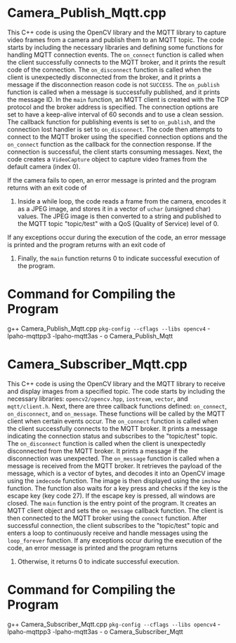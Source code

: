 # Camera_Publish_Mqtt.cpp
This C++ code is using the OpenCV library and the MQTT library to capture video frames from a camera and publish them to an MQTT topic. 
The code starts by including the necessary libraries and defining some functions for handling MQTT connection events. 
The `on_connect` function is called when the client successfully connects to the MQTT broker, and it prints the result code of the connection. 
The `on_disconnect` function is called when the client is unexpectedly disconnected from the broker, and it prints a message if the disconnection reason code is not `SUCCESS`. 
The `on_publish` function is called when a message is successfully published, and it prints the message ID. 
In the `main` function, an MQTT client is created with the TCP protocol and the broker address is specified. 
The connection options are set to have a keep-alive interval of 60 seconds and to use a clean session. 
The callback function for publishing events is set to `on_publish`, and the connection lost handler is set to `on_disconnect`. 
The code then attempts to connect to the MQTT broker using the specified connection options and the `on_connect` function as the callback for the connection response. 
If the connection is successful, the client starts consuming messages. Next, the code creates a `VideoCapture` object to capture video frames from the default camera (index 0). 

If the camera fails to open, an error message is printed and the program returns with an exit code of 

1. Inside a while loop, the code reads a frame from the camera, encodes it as a JPEG image, and stores it in a vector of `uchar` (unsigned char) values. 
The JPEG image is then converted to a string and published to the MQTT topic "topic/test" with a QoS (Quality of Service) level of 0. 

If any exceptions occur during the execution of the code, an error message is printed and the program returns with an exit code of 
1. Finally, the `main` function returns 0 to indicate successful execution of the program.

# Command for Compiling the Program
g++ Camera_Publish_Mqtt.cpp `pkg-config --cflags --libs opencv4` -lpaho-mqttpp3 -lpaho-mqtt3as - o Camera_Publish_Mqtt



# Camera_Subscriber_Mqtt.cpp
This C++ code is using the OpenCV library and the MQTT library to receive and display images from a specified topic. 
The code starts by including the necessary libraries: `opencv2/opencv.hpp`, `iostream`, `vector`, and `mqtt/client.h`. 
Next, there are three callback functions defined: `on_connect`, `on_disconnect`, and `on_message`. 
These functions will be called by the MQTT client when certain events occur. 
The `on_connect` function is called when the client successfully connects to the MQTT broker. 
It prints a message indicating the connection status and subscribes to the "topic/test" topic. 
The `on_disconnect` function is called when the client is unexpectedly disconnected from the MQTT broker. 
It prints a message if the disconnection was unexpected. The `on_message` function is called when a message is received from the MQTT broker. 
It retrieves the payload of the message, which is a vector of bytes, and decodes it into an OpenCV image using the `imdecode` function. 
The image is then displayed using the `imshow` function. The function also waits for a key press and checks if the key is the escape key (key code 27). 
If the escape key is pressed, all windows are closed. The `main` function is the entry point of the program. 
It creates an MQTT client object and sets the `on_message` callback function. The client is then connected to the MQTT broker using the `connect` function. 
After successful connection, the client subscribes to the "topic/test" topic and enters a loop to continuously receive and handle messages using the `loop_forever` function. 
If any exceptions occur during the execution of the code, an error message is printed and the program returns 
1. Otherwise, it returns 0 to indicate successful execution.

# Command for Compiling the Program
g++ Camera_Subscriber_Mqtt.cpp `pkg-config --cflags --libs opencv4` -lpaho-mqttpp3 -lpaho-mqtt3as - o Camera_Subscriber_Mqtt
